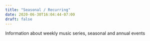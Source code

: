 ```yaml
---
title: "Seasonal / Recurring"
date: 2020-06-30T16:04:44-07:00
draft: false
---
```

Information about weekly music series, seasonal and annual events

